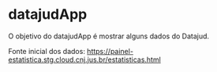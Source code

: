 
<!-- README.md is generated from README.Rmd. Please edit that file -->

# datajudApp

<!-- badges: start -->
<!-- badges: end -->

O objetivo do datajudApp é mostrar alguns dados do Datajud.

Fonte inicial dos dados:
<https://painel-estatistica.stg.cloud.cnj.jus.br/estatisticas.html>
